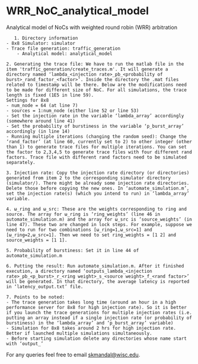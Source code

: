 # WRR_NoC_analytical_model
Analytical model of NoCs with weighted round robin (WRR) arbitration

       1. Directory information
	- 8x8 Simulator: simulator
	- Trace file generation: traffic_generation
        - Analytical model: analytical_model

	2. Generating the trace file: We have to run the matlab file in the item 'traffic_generation/create_traces.m'. It will generate a directory named ‘lambda_<injection rate>_pb_<probability of burst>_rand_factor_<factor>’. Inside the directory the .mat files related to timestamp will be there. Below are the modifications need to be made for different size of NoC. For all simulations, the trace length is fixed (1E5 in line 59).
	Settings for 8x8
	- num_node = 64 (at line 7)
	- sources = 1:num_node (either line 52 or line 53)
	- Set the injection rate in the variable ‘lambda_array’ accordingly (somewhere around line 41)
	- Set the probability of burstiness in the variable ‘p_burst_array’ accordingly (in line 14)
	- Running multiple iterations (changing the random seed): Change the ‘rand_factor’ (at line 60, currently set to 2) to other integer (other than 1) to generate trace files for multiple iterations. You can set the factor to 2,3,4,5 to generate trace files with four different rand factors. Trace file with different rand factors need to be simulated separately.

	3. Injection rate: Copy the injection rate directory (or directories) generated from item 2 to the corresponding simulator directory (simulator/). There might be already some injection rate directories. Delete those before copying the new ones. In ‘automate_simulation.m’, set the injection rate(s) (which you intend to run) in ‘lambda_array’ variable.

	4. ω_ring and ω_src: These are the weights corresponding to ring and source. The array for ω_ring is ‘ring_weights’ (line 46 in automate_simulation.m) and the array for ω_src is ‘source_weights’ (in line 47). These two are changed in lock steps. For example, suppose we need to run for two combinations [ω_ring=1,ω_src=1] and  [ω_ring=2,ω_src=1]. Then we need to set ring_weights = [1 2] and source_weights = [1 1]. 

	5. Probability of burstiness: Set it in line 44 of automate_simulation.m

	6. Putting the result: Run automate_simulation.m. After it finished execution, a directory named ‘outputs_lambda_<injection rate>_pb_<p_burst>_r_<ring weight>_s_<source weight>_f_<rand factor>’ will be generated. In that directory, the average latency is reported in ‘latency_output.txt’ file.

	7. Points to be noted: 
	- The trace generation takes long time (around an hour in a high performance server for 8x8 for high injection rate). So it is better if you launch the trace generations for multiple injection rates (i.e. putting an array instead if a single injection rate (or probability of burstiness) in the ‘lambda_array’ and ‘p_burst_array’ variable)
	- Simulation for 8x8 takes around 2 hrs for high injection rate. Better if launched multiple simulations simultaneously.
	- Before starting simulation delete any directories whose name start with ‘output_’
  
For any queries feel free to email skmandal@wisc.edu.

